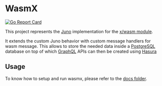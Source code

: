 # WasmX
[![Go Report Card](https://goreportcard.com/badge/github.com/disperze/wasmx)](https://goreportcard.com/report/github.com/disperze/wasmx)

This project represents the [Juno](https://github.com/forbole/juno) implementation for
the [x/wasm module](https://github.com/cosmwasm/wasmd).

It extends the custom Juno behavior with custom message handlers for wasm message. This allows to store
the needed data inside a [PostgreSQL](https://www.postgresql.org/) database on top of
which [GraphQL](https://graphql.org/) APIs can then be created using [Hasura](https://hasura.io/)

## Usage
To know how to setup and run wasmx, please refer to the [docs folder](.docs).